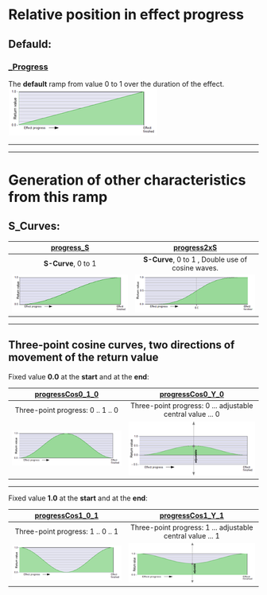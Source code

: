 # Relative position in effect progress
## Defauld:

### [_Progress](_Progress.md)  
The **default** ramp from value 0 to 1 over the duration of the effect.  
[![](thumbnails/_Progress.png)](_Progress.md) 
  
---
---
  
# Generation of other characteristics from this ramp
  
## S_Curves:

|              [progress_S](progress_S.md)                |             [progress2xS](progress2xS.md)                  |
|:-------------------------------------------------------:|:----------------------------------------------------------:|
|            **S-Curve**, 0 to 1                          |   **S-Curve**, 0 to 1  ,  Double use of cosine waves.      |
|[![](thumbnails/progress_S.png)](progress_S.md)   | [![](thumbnails/progress2xS.png)](progress2xS.md)   |


---

  
## Three-point cosine curves, two directions of movement of the return value

Fixed value **0.0** at the **start** and at the **end**: 

|       [progressCos0_1_0](progressCos0_1_0.md)               |         [progressCos0_Y_0](progressCos0_Y_0.md)              |
|:-----------------------------------------------------------:|:------------------------------------------------------------:|
|        Three-point progress: 0 .. 1 .. 0                    | Three-point progress: 0 ...  adjustable central value  ... 0 |
| [![](thumbnails/progressCos0_1_0.png)](progressCos0_1_0.md) | [![](thumbnails/progressCos0_Y_0.png)](progressCos0_Y_0.md)  |

---

Fixed value **1.0** at the **start** and at the **end**:

|        [progressCos1_0_1](progressCos1_0_1.md)              |             [progressCos1_Y_1](progressCos1_Y_1.md)           |
|:-----------------------------------------------------------:|:-------------------------------------------------------------:|
|             Three-point progress: 1 .. 0 .. 1               | Three-point progress: 1 ...  adjustable central value  ... 1  |
| [![](thumbnails/progressCos1_0_1.png)](progressCos1_0_1.md) | [![](thumbnails/progressCos1_Y_1.png)](progressCos1_Y_1.md)   |


